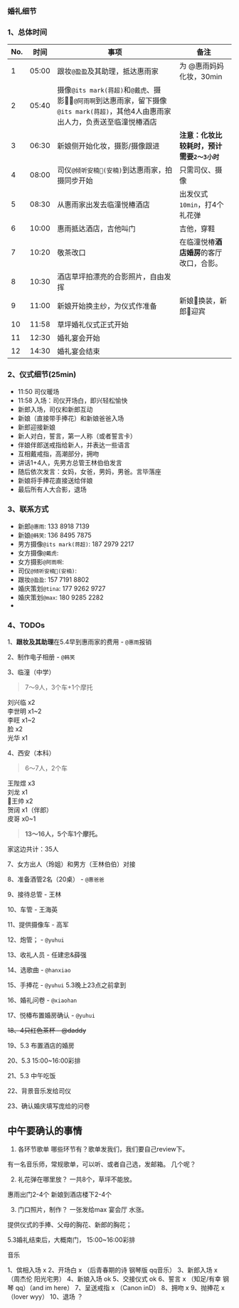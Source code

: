 ### 婚礼细节

### 1、总体时间

|No.|时间|事项|备注|
|-|-|-|-|
|1|05:00|跟妆`@盈盈`及其助理，抵达惠雨家| 为 @惠雨妈妈 化妆，30min |
|2|05:40|摄像`@its mark(蒋超)`和`@戴虎`、摄影`@阿雨啊`到达惠雨家，留下摄像`@its mark(蒋超)`，其他4人由惠雨家出人力，负责送至临潼悦椿酒店 | |
|3|06:30|新娘侧开始化妆，摄影/摄像跟进| **注意：化妆比较耗时，预计需要`2～3小时`** |
|4|08:00|司仪`@倾听安楠🎤(安楠)`到达惠雨家，拍摄同步开始| 只需司仪、摄像 |
|5|08:30|从惠雨家出发去临潼悦椿酒店| 出发仪式`10min`，打4个礼花弹 |
|6|10:00|惠雨抵达酒店，吉他叫门| 吉他，穿鞋 |
|7|10:20|敬茶改口| 在临潼悦椿**酒店婚房**的客厅改口，合影。 |
|8|10:30|酒店草坪拍漂亮的合影照片，自由发挥| |
|9|11:00|新娘开始换主纱，为仪式作准备| 新娘👰换装，新郎🤵迎宾 |
|10|11:58|草坪婚礼仪式正式开始||
|11|12:30|婚礼宴会开始||
|12|14:30|婚礼宴会结束||

### 2、仪式细节(25min)

- 11:50 司仪暖场
- 11:58 入场：司仪开场白，即兴轻松愉快
- 新郎入场，司仪和新郎互动
- 新娘（直接带手捧花）和新娘爸爸入场
- 新郎迎接新娘
- 新人对白，誓言，第一人称（或者誓言卡）
- 伴娘伴郎送戒指给新人，并表达一些语言
- 互相戴戒指，高潮部分，拥吻
- 讲话1+4人，先男方总管王林伯伯发言
- 随后依次发言：女妈，女爸，男妈，男爸。言毕落座
- 新娘将手捧花直接送给伴娘
- 最后所有人大合影，退场

### 3、联系方式

- 新郎`@惠雨`: 133 8918 7139
- 新娘`@韩笑`: 136 8495 7875
- 男方摄像`@its mark(蒋超)`: 187 2979 2217
- 女方摄像`@戴虎`: 
- 女方摄影`@阿雨啊`:
- 司仪`@倾听安楠🎤(安楠)`:
- 跟妆`@盈盈`: 157 7191 8802
- 婚庆策划`@tina`: 177 9262 9727
- 婚庆策划`@max`: 180 9285 2282
- 

### 4、TODOs


1、**跟妆及其助理**在5.4早到惠雨家的费用 - `@惠雨`报销

2、制作电子相册 - `@韩笑`

3、临潼（中学）  
> 7～9人，3个车+1个摩托  

刘兴临 x2  
李世明 x1~2  
李旺 x1~2  
脸 x2  
光华 x1  

4、西安（本科）  
> 6～7人，2个车  

王陛煜 x3  
刘龙 x1  
王帅 x2  
贺阔 x1（伴郎）  
皮哥 x0~1  

> **13～16人，5个车1个摩托。**

家这边共计：35人

7、女方出人（玲姐）和男方（王林伯伯）对接

8、准备酒管2名（20桌） - `@惠爸爸`

9、接待总管 - 王林

10、车管 - 王海英

11、提供摄像车 - 高军

12、炮管； - `@yuhui`

13、收礼人员 - 任建忠&薛强

14、选歌曲 - `@hanxiao`

15、手捧花 - `@yuhui` 5.3晚上23点之前拿到

16、婚礼问卷 - `@xiaohan`

17、悦椿布置婚房确认 - `@yuhui`

~~18、4只红色茶杯 - @daddy~~

19、5.3 布置酒店的婚房

20、5.3 15:00~16:00彩排

21、5.3 中午吃饭

22、背景音乐发给司仪

23、确认婚庆填写庞给的问卷

## 中午要确认的事情

1. 各环节歌单
哪些环节有？歌单发我们，我们要自己review下。

有一名音乐师，常规歌单，可以听、或者自己选，发邮箱。
几个呢？


2. 礼花弹在哪里放？
一共8个，草坪不能放。

惠雨出门2-4个
新娘到酒店楼下2-4个

3. 门口照片，制作？
一张发给max
宴会厅
水涨。

提供仪式的手捧、父母的胸花、新郎的胸花；

5.3婚礼结束后，大概南门，
15:00~16:00彩排





音乐

1、傧相入场 x
2、开场白 x  （后青春期的诗 钢琴版 qq音乐）
3、新郎入场 x  （周杰伦 阳光宅男）
4、新娘入场 ok
5、交接仪式 ok
6、誓言 x （知足/有幸 钢琴 qq）（and im here）
7、呈送戒指 x （Canon inD）
8、拥吻 x
9、抛捧花 x （lover wyy）
10、退场 ？
